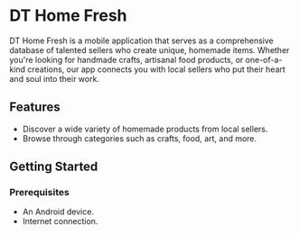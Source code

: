 # DT Home Fresh

DT Home Fresh is a mobile application that serves as a comprehensive database of talented sellers who create unique, homemade items. Whether you're looking for handmade crafts, artisanal food products, or one-of-a-kind creations, our app connects you with local sellers who put their heart and soul into their work.

## Features

- Discover a wide variety of homemade products from local sellers.
- Browse through categories such as crafts, food, art, and more.

## Getting Started

### Prerequisites

- An Android device.
- Internet connection.
